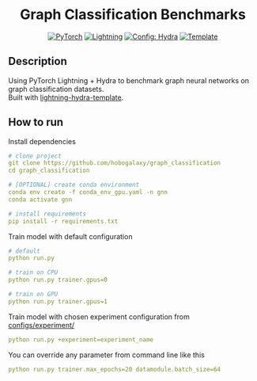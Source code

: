 <div align="center">

# Graph Classification Benchmarks

<a href="https://pytorch.org/get-started/locally/"><img alt="PyTorch" src="https://img.shields.io/badge/PyTorch-ee4c2c?logo=pytorch&logoColor=white"></a>
<a href="https://pytorchlightning.ai/"><img alt="Lightning" src="https://img.shields.io/badge/-Lightning-792ee5"></a>
<a href="https://hydra.cc/"><img alt="Config: Hydra" src="https://img.shields.io/badge/Config-Hydra-89b8cd"></a>
<a href="https://github.com/hobogalaxy/lightning-hydra-template"><img alt="Template" src="https://img.shields.io/badge/-Lightning--Hydra--Template-017F2F?style=flat&logo=github&labelColor=gray"></a>

</div>

## Description
Using PyTorch Lightning + Hydra to benchmark graph neural networks on graph classification datasets.<br>
Built with [lightning-hydra-template](https://github.com/hobogalaxy/lightning-hydra-template).
<!--
The following datasets have implemented [datamodules](src/pl_datamodules) and [lightning models](src/pl_models):
- Image classification from graphs of superpixels (MNIST, FashionMNIST, CIFAR10)
- [Open Graph Benchmarks](https://ogb.stanford.edu/docs/graphprop/): graph property prediction (ogbg-molhiv, ogbg-molpcba, ogbg-ppa) -->

## How to run
Install dependencies
```yaml
# clone project
git clone https://github.com/hobogalaxy/graph_classification
cd graph_classification

# [OPTIONAL] create conda environment
conda env create -f conda_env_gpu.yaml -n gnn
conda activate gnn

# install requirements
pip install -r requirements.txt
```

Train model with default configuration
```yaml
# default
python run.py

# train on CPU
python run.py trainer.gpus=0

# train on GPU
python run.py trainer.gpus=1
```

Train model with chosen experiment configuration from [configs/experiment/](configs/experiment/)
```yaml
python run.py +experiment=experiment_name
```

You can override any parameter from command line like this
```yaml
python run.py trainer.max_epochs=20 datamodule.batch_size=64
```
<br>
